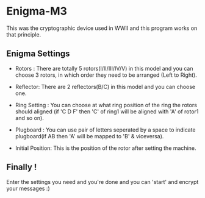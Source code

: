 # Enigma-M3
This was the cryptographic device used in WWII and this program works on that principle.

## Enigma Settings
  - Rotors : 
    There are totally 5 rotors(I/II/III/IV/V) in this model and you can choose 3 rotors, in which order they need to be arranged (Left to Right).
    
  - Reflector:
    There are 2 reflectors(B/C) in this model and you can choose one.
    
  - Ring Setting : 
    You can choose at what ring position of the ring the rotors should aligned (if 'C D F' then 'C' of ring1 will be aligned with 'A' of rotor1 and so on).
    
  - Plugboard :
    You can use pair of letters seperated by a space to indicate plugboard(if AB then 'A' will be mapped to 'B' & viceversa).
    
  - Initial Position:
    This is the position of the rotor after setting the machine.

## Finally !
 Enter the settings you need and you're done and you can 'start' and encrypt your messages :)
